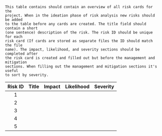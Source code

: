 ```{note}
This table contains should contain an overview of all risk cards for the
project. When in the ideation phase of risk analysis new risks should be added
to the table before any cards are created. The title field should contain a short
(one sentence) description of the risk. The risk ID should be unique for each
risk card (If cards are stored as separate files the ID should match the file
name). The impact, likelihood, and severity sections should be completed after
the risk card is created and filled out but before the management and mitigation
sections. When filling out the management and mitigation sections it's useful
to sort by severity.
```

| Risk ID | Title | Impact | Likelihood | Severity |
| :-----: | :---: | :----: | :--------: | :------: |
|    1    |       |        |            |          |
|    2    |       |        |            |          |
|    3    |       |        |            |          |
|    4    |       |        |            |          |
|    5    |       |        |            |          |
